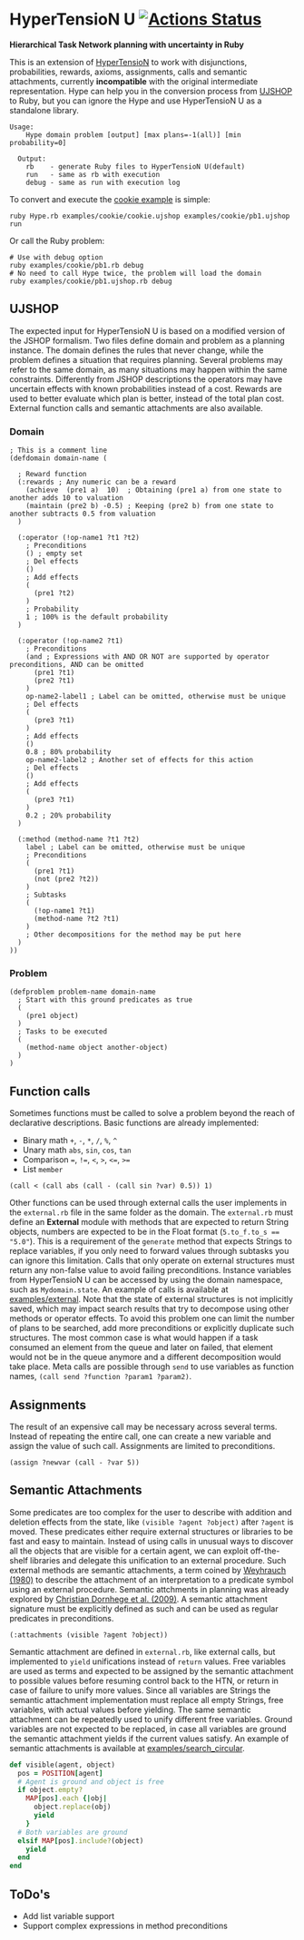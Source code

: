 # HyperTensioN U [![Actions Status](https://github.com/Maumagnaguagno/HyperTensioN_U/workflows/build/badge.svg)](https://github.com/Maumagnaguagno/HyperTensioN_U/actions)
**Hierarchical Task Network planning with uncertainty in Ruby**

This is an extension of [HyperTensioN](https://github.com/Maumagnaguagno/HyperTensioN) to work with disjunctions, probabilities, rewards, axioms, assignments, calls and semantic attachments, currently **incompatible** with the original intermediate representation.
Hype can help you in the conversion process from [UJSHOP](#ujshop "Jump to UJSHOP section") to Ruby, but you can ignore the Hype and use HyperTensioN U as a standalone library.

```
Usage:
    Hype domain problem [output] [max plans=-1(all)] [min probability=0]

  Output:
    rb    - generate Ruby files to HyperTensioN U(default)
    run   - same as rb with execution
    debug - same as run with execution log
```

To convert and execute the [cookie example](examples/cookie) is simple:

```Shell
ruby Hype.rb examples/cookie/cookie.ujshop examples/cookie/pb1.ujshop run
```

Or call the Ruby problem:

```Shell
# Use with debug option
ruby examples/cookie/pb1.rb debug
# No need to call Hype twice, the problem will load the domain
ruby examples/cookie/pb1.ujshop.rb debug
```

## UJSHOP
The expected input for HyperTensioN U is based on a modified version of the JSHOP formalism.
Two files define domain and problem as a planning instance.
The domain defines the rules that never change, while the problem defines a situation that requires planning.
Several problems may refer to the same domain, as many situations may happen within the same constraints.
Differently from JSHOP descriptions the operators may have uncertain effects with known probabilities instead of a cost.
Rewards are used to better evaluate which plan is better, instead of the total plan cost.
External function calls and semantic attachments are also available.

### Domain
```Lisp
; This is a comment line
(defdomain domain-name (

  ; Reward function
  (:rewards ; Any numeric can be a reward
    (achieve  (pre1 a)  10)  ; Obtaining (pre1 a) from one state to another adds 10 to valuation
    (maintain (pre2 b) -0.5) ; Keeping (pre2 b) from one state to another subtracts 0.5 from valuation
  )

  (:operator (!op-name1 ?t1 ?t2)
    ; Preconditions
    () ; empty set
    ; Del effects
    ()
    ; Add effects
    (
      (pre1 ?t2)
    )
    ; Probability
    1 ; 100% is the default probability
  )

  (:operator (!op-name2 ?t1)
    ; Preconditions
    (and ; Expressions with AND OR NOT are supported by operator preconditions, AND can be omitted
      (pre1 ?t1)
      (pre2 ?t1)
    )
    op-name2-label1 ; Label can be omitted, otherwise must be unique
    ; Del effects
    (
      (pre3 ?t1)
    )
    ; Add effects
    ()
    0.8 ; 80% probability
    op-name2-label2 ; Another set of effects for this action
    ; Del effects
    ()
    ; Add effects
    (
      (pre3 ?t1)
    )
    0.2 ; 20% probability
  )

  (:method (method-name ?t1 ?t2)
    label ; Label can be omitted, otherwise must be unique
    ; Preconditions
    (
      (pre1 ?t1)
      (not (pre2 ?t2))
    )
    ; Subtasks
    (
      (!op-name1 ?t1)
      (method-name ?t2 ?t1)
    )
    ; Other decompositions for the method may be put here
  )
))
```

### Problem
```Lisp
(defproblem problem-name domain-name
  ; Start with this ground predicates as true
  (
    (pre1 object)
  )
  ; Tasks to be executed
  (
    (method-name object another-object)
  )
)
```

## Function calls
Sometimes functions must be called to solve a problem beyond the reach of declarative descriptions.
Basic functions are already implemented:
- Binary math ``+``, ``-``, ``*``, ``/``, ``%``, ``^``
- Unary math ``abs``, ``sin``, ``cos``, ``tan``
- Comparison ``=``, ``!=``, ``<``, ``>``, ``<=``, ``>=``
- List ``member``

```Lisp
(call < (call abs (call - (call sin ?var) 0.5)) 1)
```

Other functions can be used through external calls the user implements in the ``external.rb`` file in the same folder as the domain.
The ``external.rb`` must define an **External** module with methods that are expected to return String objects, numbers are expected to be in the Float format (``5.to_f.to_s == "5.0"``).
This is a requirement of the ``generate`` method that expects Strings to replace variables, if you only need to forward values through subtasks you can ignore this limitation.
Calls that only operate on external structures must return any non-false value to avoid failing preconditions.
Instance variables from HyperTensioN U can be accessed by using the domain namespace, such as ``Mydomain.state``.
An example of calls is available at [examples/external](examples/external).
Note that the state of external structures is not implicitly saved, which may impact search results that try to decompose using other methods or operator effects.
To avoid this problem one can limit the number of plans to be searched, add more preconditions or explicitly duplicate such structures.
The most common case is what would happen if a task consumed an element from the queue and later on failed, that element would not be in the queue anymore and a different decomposition would take place.
Meta calls are possible through ``send`` to use variables as function names, ``(call send ?function ?param1 ?param2)``.

## Assignments
The result of an expensive call may be necessary across several terms.
Instead of repeating the entire call, one can create a new variable and assign the value of such call.
Assignments are limited to preconditions.

```Lisp
(assign ?newvar (call - ?var 5))
```

## Semantic Attachments
Some predicates are too complex for the user to describe with addition and deletion effects from the state, like ``(visible ?agent ?object)`` after ``?agent`` is moved.
These predicates either require external structures or libraries to be fast and easy to maintain.
Instead of using calls in unusual ways to discover all the objects that are visible for a certain agent, we can exploit off-the-shelf libraries and delegate this unification to an external procedure.
Such external methods are semantic attachments, a term coined by [Weyhrauch (1980)](http://www.sciencedirect.com/science/article/pii/0004370280900156 "Prolegomena to a theory of mechanized formal reasoning") to describe the attachment of an interpretation to a predicate symbol using an external procedure.
Semantic attchments in planning was already explored by [Christian Dornhege et al. (2009)](https://ojs.aaai.org/index.php/ICAPS/article/view/13380/13228 "Semantic attachments for Domain-Independent Planning Systems").
A semantic attachment signature must be explicitly defined as such and can be used as regular predicates in preconditions.

```Lisp
(:attachments (visible ?agent ?object))
```

Semantic attachment are defined in ``external.rb``, like external calls, but implemented to ``yield`` unifications instead of ``return`` values.
Free variables are used as terms and expected to be assigned by the semantic attachment to possible values before resuming control back to the HTN, or return in case of failure to unify more values.
Since all variables are Strings the semantic attachment implementation must replace all empty Strings, free variables, with actual values before yielding.
The same semantic attachment can be repeatedly used to unify different free variables.
Ground variables are not expected to be replaced, in case all variables are ground the semantic attachment yields if the current values satisfy.
An example of semantic attachments is available at [examples/search_circular](examples/search_circular).

```Ruby
def visible(agent, object)
  pos = POSITION[agent]
  # Agent is ground and object is free
  if object.empty?
    MAP[pos].each {|obj|
      object.replace(obj)
      yield
    }
  # Both variables are ground
  elsif MAP[pos].include?(object)
    yield
  end
end
```

## ToDo's
- Add list variable support
- Support complex expressions in method preconditions